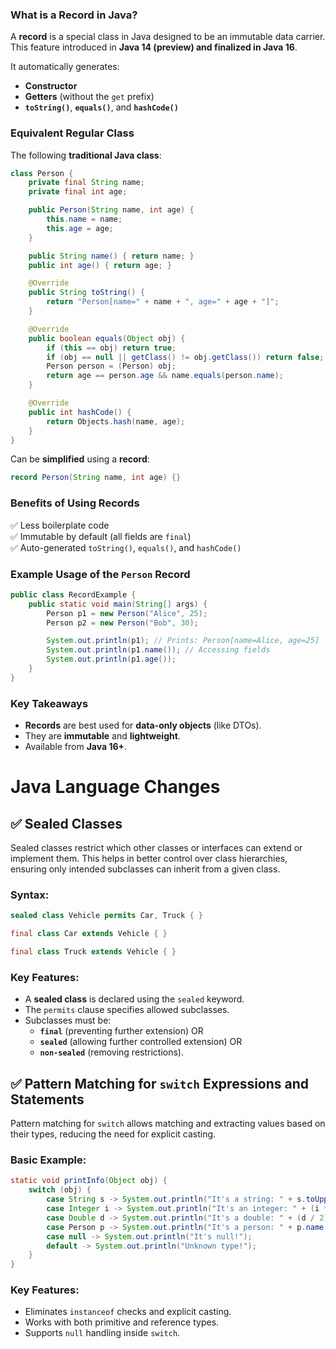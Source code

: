 
### **What is a Record in Java?**
A **record** is a special class in Java designed to be an immutable data carrier. This feature  introduced in **Java 14 (preview) and finalized in Java 16**.

It automatically generates:
- **Constructor**
- **Getters** (without the `get` prefix)
- **`toString()`**, **`equals()`**, and **`hashCode()`**

### **Equivalent Regular Class**
The following **traditional Java class**:
```java
class Person {
    private final String name;
    private final int age;

    public Person(String name, int age) {
        this.name = name;
        this.age = age;
    }

    public String name() { return name; }
    public int age() { return age; }

    @Override
    public String toString() {
        return "Person[name=" + name + ", age=" + age + "]";
    }

    @Override
    public boolean equals(Object obj) {
        if (this == obj) return true;
        if (obj == null || getClass() != obj.getClass()) return false;
        Person person = (Person) obj;
        return age == person.age && name.equals(person.name);
    }

    @Override
    public int hashCode() {
        return Objects.hash(name, age);
    }
}
```
Can be **simplified** using a **record**:
```java
record Person(String name, int age) {}
```

### **Benefits of Using Records**
✅ Less boilerplate code  
✅ Immutable by default (all fields are `final`)  
✅ Auto-generated `toString()`, `equals()`, and `hashCode()`

### **Example Usage of the `Person` Record**
```java
public class RecordExample {
    public static void main(String[] args) {
        Person p1 = new Person("Alice", 25);
        Person p2 = new Person("Bob", 30);

        System.out.println(p1); // Prints: Person[name=Alice, age=25]
        System.out.println(p1.name()); // Accessing fields
        System.out.println(p1.age());
    }
}
```
### **Key Takeaways**
- **Records** are best used for **data-only objects** (like DTOs).
- They are **immutable** and **lightweight**.
- Available from **Java 16+**.

# Java Language Changes
## ✅ Sealed Classes
Sealed classes restrict which other classes or interfaces can extend or implement them. This helps in better control over class hierarchies, ensuring only intended subclasses can inherit from a given class.
### **Syntax:**
```java
sealed class Vehicle permits Car, Truck { }

final class Car extends Vehicle { }

final class Truck extends Vehicle { }
```
### **Key Features:**
- A **sealed class** is declared using the `sealed` keyword.
- The `permits` clause specifies allowed subclasses.
- Subclasses must be:
	- **`final`** (preventing further extension) OR
	- **`sealed`** (allowing further controlled extension) OR
	- **`non-sealed`** (removing restrictions).
## ✅ Pattern Matching for `switch` Expressions and Statements
Pattern matching for `switch` allows matching and extracting values based on their types, reducing the need for explicit casting.
### **Basic Example:**
```java
static void printInfo(Object obj) {
	switch (obj) {
		case String s -> System.out.println("It's a string: " + s.toUpperCase());
		case Integer i -> System.out.println("It's an integer: " + (i * 2));
		case Double d -> System.out.println("It's a double: " + (d / 2));
		case Person p -> System.out.println("It's a person: " + p.name + ", Age: " + p.age);
		case null -> System.out.println("It's null!");
		default -> System.out.println("Unknown type!");
	}
}
```
### **Key Features:**
- Eliminates `instanceof` checks and explicit casting.
- Works with both primitive and reference types.
- Supports `null` handling inside `switch`.